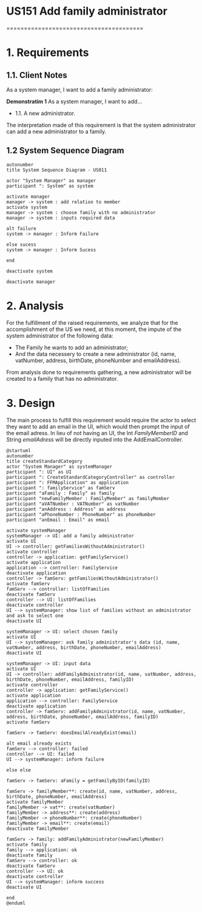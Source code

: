 # US151 Add family administrator
=======================================


# 1. Requirements

## 1.1. Client Notes

As a system manager, I want to add a family administrator:

**Demonstratim 1** As a system manager, I want to add...

- 1.1. A new administrator.

The interpretation made of this requirement is that the system administrator can add a new administrator to a family.

## 1.2 System Sequence Diagram

```puml
autonumber
title System Sequence Diagram - US011

actor "System Manager" as manager
participant ": System" as system

activate manager
manager -> system : add relation to member
activate system
manager -> system : choose family with no administrator
manager -> system : inputs required data

alt failure
system -> manager : Inform Failure

else sucess
system -> manager : Inform Sucess

end

deactivate system

deactivate manager
```

# 2. Analysis

For the fulfillment of the raised requirements, we analyze that for the accomplishment of the US we need, at this moment, the impute of the system administrator of the following data:

- The Family he wants to add an administrator;
- And the data necessery to create a new administrator (id, name, vatNumber, address, birthDate, phoneNumber and emailAddress).

From analysis done to requirements gathering, a new administrator will be created to a family that has no administrator.

# 3. Design

The main process to fulfill this requirement would require the actor to select they want to add an email in the UI, which would then prompt the input of the email adress. In lieu of not having an UI, the Int *FamilyMemberID* and String *emailAdress* will be directly inputed into the AddEmailController. 
````puml
@startuml
autonumber
title createStandardCategory
actor "System Manager" as systemManager
participant ": UI" as UI
participant ": CreateStandardCategoryController" as controller
participant ": FFMApplication" as application
participant ": familyService" as famServ
participant "aFamily : Family" as family
participant "newFamilyMember : FamilyMember" as familyMember
participant "aVATNumber : VATNumber" as vatNumber
participant "anAddress : Address" as address
participant "aPhoneNumber : PhoneNumber" as phoneNumber
participant "anEmail : Email" as email

activate systemManager
systemManager -> UI: add a family administrator
activate UI
UI -> controller: getFamiliesWithoutAdministrator()
activate controller
controller -> application: getFamilyService()
activate application
application --> controller: FamilyService
deactivate application
controller -> famServ: getFamiliesWithoutAdministrator()
activate famServ
famServ --> controller: listOfFamilies
deactivate famServ
controller --> UI: listOfFamilies
deactivate controller
UI --> systemManager: show list of families without an administrator and ask to select one
deactivate UI

systemManager -> UI: select chosen family
activate UI
UI --> systemManager: ask family administrator's data (id, name, vatNumber, address, birthDate, phoneNumber, emailAddress)
deactivate UI

systemManager -> UI: input data
activate UI
UI -> controller: addFamilyAdministrator(id, name, vatNumber, address, birthDate, phoneNumber, emailAddress, familyID)
activate controller
controller -> application: getFamilyService()
activate application
application --> controller: FamilyService
deactivate application
controller -> famServ: addFamilyAdministrator(id, name, vatNumber, address, birthDate, phoneNumber, emailAddress, familyID)
activate famServ

famServ -> famServ: doesEmailAlreadyExist(email)

alt email already exists
famServ --> controller: failed
controller --> UI: failed
UI --> systemManager: inform failure

else else

famServ -> famServ: aFamily = getFamilyByID(familyID)

famServ -> familyMember**: create(id, name, vatNumber, address, birthDate, phoneNumber, emailAddress)
activate familyMember
familyMember -> vat**: create(vatNumber)
familyMember -> address**: create(address)
familyMember -> phoneNumber**: create(phoneNumber)
familyMember -> email**: create(email)
deactivate familyMember

famServ -> family: addFamilyAdministrator(newFamilyMember)
activate family
family --> application: ok
deactivate family
famServ --> controller: ok
deactivate famServ
controller --> UI: ok
deactivate controller
UI --> systemManager: inform success
deactivate UI

end
@enduml